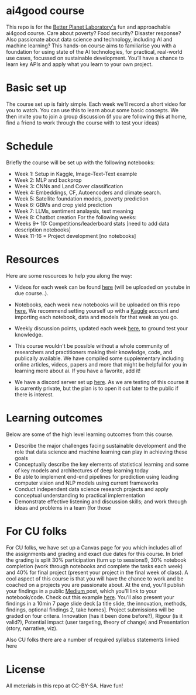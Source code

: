 # ai4good course
This repo is for the [Better Planet Laboratory's](https://betterplanetlab.com/) fun and approachable ai4good course. Care about poverty? Food security? Disaster response? Also passionate about data science and technology, including AI and machine learning? This hands-on course aims to familiarise you with a foundation for using state of the AI technologies, for practical, real-world use cases, focussed on sustainable development. You’ll have a chance to learn key APIs and apply what you learn to your own project. 

# Basic set up

The course set up is fairly simple. Each week we'll record a short video for you to watch. You can use this to learn about some basic concepts. We then invite you to join a group discussion (if you are following this at home, find a friend to work through the course with to test your ideas)

# Schedule 

Briefly the course will be set up with the following notebooks:

- Week 1: Setup in Kaggle, Image-Text-Text example
- Week 2: MLP and backprop
- Week 3: CNNs and Land Cover classification 
- Week 4: Embeddings, CF, Autoencoders and climate search.
- Week 5: Satellite foundation models, poverty prediction
- Week 6: GBMs and crop yield prediction
- Week 7: LLMs, sentiment analaysis, text meaning
- Week 8: Chatbot creation
For the following weeks:
- Weeks 9+ 10: Competitions/leaderboard stats [need to add data description notebooks]
- Week 11-16 = Project development [no notebooks]


# Resources

Here are some resources to help you along the way:

- Videos for each week can be found [here](https://o365coloradoedu-my.sharepoint.com/:f:/g/personal/zime6804_colorado_edu/Em2KAs7zzOVMod6E-B7eirwBZ6UmLLTpclxCZTlOI26zSg?e=AV9xKY) (will be uploaded on youtube in due course..).

- Notebooks, each week new notebooks will be uploaded on this repo [here.](https://github.com/Better-Planet-Laboratory/ai4good/tree/main/Notebooks) We recommend setting yourself up with a [Kaggle](https://www.kaggle.com/) account and importing each notebook, data and models for that week as you go.

- Weekly discussion points, updated each week [here](https://github.com/Better-Planet-Laboratory/ai4good/blob/main/resources/ai4good%20group%20discussion%20points.pptx), to ground test your knowledge.

- This course wouldn't be possible without a whole community of researchers and practitioners making their knowledge, code, and publically available. We have compiled some supplementary including online articles, videos, papers and more that might be helpful for you in learning more about ai. If you have a favorite, add it!

- We have a discord server set up [here](https://discord.gg/9Gw4pgpV). As we are testing of this course it is currently private, but the plan is to open it out later to the public if there is interest.

# Learning outcomes

Below are some of the high level learning outcomes from this course. 

-  Describe the major challenges facing sustainable development and the role that data science and machine learning can play in achieving these goals 
- Conceptually describe the key elements of statistical learning and some of key models and architectures of deep learning today 
- Be able to implement end-end pipelines for prediction using leading computer vision and NLP models using current frameworks
- Conduct independent data science research projects and apply conceptual understanding to practical implementation
- Demonstrate effective listening and discussion skills; and work through ideas and problems in a team (for those 

# For CU folks

For CU folks, we have set up a Canvas page for you which includes all of the assignments and grading and exact due dates for this course. In brief the grading is split 30% participation (turn up to sessions!), 30% notebook completion (work through notebooks and complete the tasks each week) and 40% for final project (present your project in the final week of class). A cool aspect of this course is that you will have the chance to work and be coached on a projects you are passionate about.  At the end, you'll publish your findings in a public [Medium ](https://medium.com/) post, which you'll link to your notebook/code. Check out this example [here](https://medium.com/fika-blog/waternet-ai-powered-global-water-mapping-triples-known-waterways-bc3095783661). You'll also present your findings in a 10min 7 page slide deck [a title slide, the innovation, methods, findings, 
optional findings 2, take homes]. Project submissions will be graded on four critera. Innovation (has it been done before?), Rigour (is it valid?), Potential impact (user targeting, theory of change) and Presentation (story, narrative, viz).

Also CU folks there are a number of required syllabus statements linked here


# License

All meterials in this repo at CC-BY-SA. Have fun!

